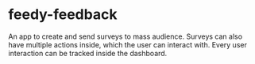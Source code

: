 # feedy-feedback
An app to create and send surveys to mass audience. Surveys can also have multiple actions inside, which the user can interact with.
Every user interaction can be tracked inside the dashboard.
